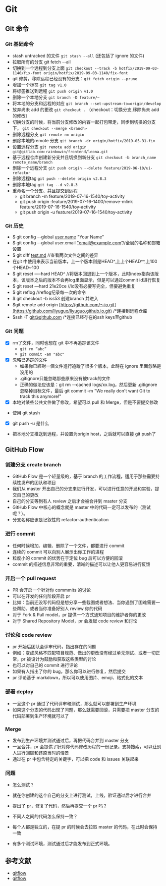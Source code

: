 # Git

## Git 命令

### Git 基础命令

- stash untracked 的文件 `git stash --all` (还包括了 ignore 的文件)
- 拉取所有的分支 git fetch --all
- 切换到一个远程到分支上面 `git checkout --track -b hotfix/2019-09-03-1140/fix-font origin/hotfix/2019-09-03-1140/fix-font`
- git 修剪，移除远程已经没有的分支：`git fetch origin --prune`
- 增加一个标签 `git tag v1.0`
- 将标签推送到远程 `git push origin v1.0`
- 删除一个本地分支 `git branch -D feature/~`
- 将本地的分支和远程的对应 `git branch --set-upstream-to=origin/develop`
- 放弃尚未 add 的更改 `git checkout .` （checkout：切换分支,移除尚未 add 的修改）
- 切换分支的时候，将当前分支修改的内容一起打包带走，同步到切换的分支下。 `git checkout --merge <branch>`
- 删除远程分支 `git remote rm origin`
- 删除本地的remote 分支 `git branch -dr origin/hotfix/2019-05-31-fix`
- 设置远程分支 `git remote add origin git@gitlab.com:rainbowin/frontend/leona.git`
- 基于远程仓库创建新分支并且切换到新分支 `git checkout -b branch_name remote_name/branch`
- 删除一个远程分支 `git push origin --delete feature/2019-06-10/ui-refactor`
- 删除远程tag `git push --delete origin v2.8.3`
- 删除本地tag `git tag --d v2.8.3`
- 重命名一个分支、并且提交到远程
    - git branch -m feature/2019-07-16-1540/toy-activity
    - git push origin :feature/2019-07-16-1400/remove-mlink feature/2019-07-16-1540/toy-activity
    - git push origin -u feature/2019-07-16-1540/toy-activity

### Git 历史

- $ git config --global [user.name](http://user.name/) "Your Name”
- $ git config --global user.email ["email@example.com](mailto:%22email@example.com)”//全局的名称和邮箱设置
- $ git diff [test.md](http://test.md/) //查看两次文件之间的差异
- 在git 中使用<HEAD>来表示当前版本，上一个版本则是HEAD^,上上个HEAD^^,上100个HEAD~100
- $ git reset —-hard HEAD^ //将版本回退到上一个版本，此时index指向该版本，该版本之后的版本不会再log里面显示，但是可以通过commit id进行恢复
- $ git reset —hard 21e20ce //id没有必要写完全，但要避免重复
- $ git reflog //reflog纪录每一次的命令
- $ git checkout -b iss53 创建branch 并进入
- $git remote add origin [https://github.com/～io.git](https://github.com/liyuguo/liyuguo.github.io.git) /*连接到远程仓库
- $ssh -T [git@github.com](mailto:git@github.com)	/*连接已经存在的ssh keys至github

### Git 问题

- [x]  rm了文件，同时也想在 git 中不再追踪该文件
    - `git rm “abc”`
    - `git commit -am "abc"`
- [x]  忽略已追踪的文件
    - 如果你已經對一個文件進行追蹤了很多个版本，此時在 ignore 里面忽略是没用的
    - .gitignore只能忽略那些原来没有被track的文件
    - 正确的做法应该是：git rm --cached logs/xx.log，然后更新 .gitignore 忽略掉目标文件，最后 git commit -m "We really don't want Git to track this anymore!"
- [x]  本地对某些公共文件做了修改，希望可以 pull 和 Merge，但是不要提交修改
  - 使用 git stash
- [x]  git push -u 是什么
  - 把本地分支推送到远程，并设置为origin host，之后就可以直接 git push了

## GitHub Flow

### 创建分支 create branch

- GitHub Flow 是一个轻量级的，基于 branch 的工作流程，适用于那些需要持续性发布的团队和项目
- 我们从 master 开出自己的分支来进行开发，可以进行任意的开发和实验，提交自己的更改
- 自己的分支等到有人 review 之后才会被合并到 master 分支
- GitHub Flow 中核心的概念就是 master 中的代码一定可以发布的（测试呢？）。
- 分支名称应该是记叙性的 refactor-authentication

### 进行 commit

- 任何时候增加、编辑、删除了一个文件，都要进行 commit
- 连续的 commit 可以向别人展示出你工作的进程
- 粒度小的 commit 的优势在于定位 bug 后可以方便的回滚
- commit 的描述信息非常的重要，清晰的描述可以让他人更容易进行反馈

### 开启一个 pull request

- PR 会开启一个针对你 commmits 的讨论
- 可以在开发的任何阶段开启 pr
- 比如：当前还没写代码但是想分享一些截图或者想法、当你遇到了困难需要一些帮助、或者当你准备好别人 review 你的代码
- 对于 Fork & Pull model，pr 提供一个方式通知项目的维护者你的更改
- 对于 Shared Repository Model，pr 会发起 code review 和讨论

### 讨论和 code review 

- pr 开始后团队会评审代码，指出存在的问题
- 例如：变成风格不匹配项目规范、做出的更改没有经过单元测试、或者一切正常，pr 被设计为鼓励和获取这些类型的讨论
- 也可以对自己的 commit 进行评论
- 如果有人指出了你的 bug，那么你可以进行修复，然后提交
- pr 评论基于 markdown，所以可以使用图片、emoji、格式化的文本

### 部署 deploy

- 一旦这个 pr 通过了代码评审和测试，那么就可以部署到生产环境
- 如果这个分支的代码出现了问题，那么就需要回滚，只需要把 master 分支的代码部署到生产环境就可以了

### Merge

- 发布到生产环境并测试通过后，再把代码合并到 master 分支
- 一旦合并，pr 会提供了针对你代码修改历程的一份记录，支持搜索，可以让别人进行回顾和还原当时的情景
- 通过在 pr 中包含特定的关键字，可以把 code 和 issues 关联起来


### 问题

- 怎么测试？
 - 就在你创建的这个自己的分支上进行测试，上线，验证通过后才进行合并

- 提出了 pr，修复了代码，然后再提交一个 pr 吗？

- 不同人之间的代码怎么保持一致？
 - 每个人都是独立的，在提 pr 的时候会去拉取 master 的代码，在此时会保持一致

- 有多个测试环境，测试通过后才能发布到正式环境。

## 参考文献

- [gitflow](https://www.git-tower.com/learn/git/ebook/cn/command-line/advanced-topics/git-flow)
- [gitflow](https://danielkummer.github.io/git-flow-cheatsheet/index.zh_CN.html)